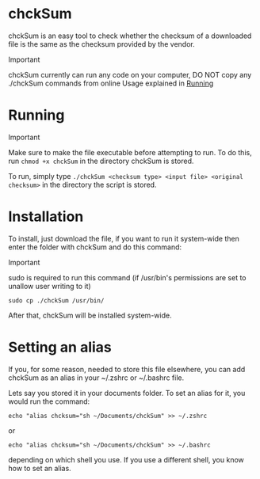 # chckSum
chckSum is an easy tool to check whether the checksum of a downloaded file is the same as the checksum provided by the vendor.

> [!IMPORTANT]
>chckSum currently can run any code on your computer, DO NOT copy any ./chckSum commands from online
>Usage explained in [Running](#Running)

# Running
> [!IMPORTANT]
> Make sure to make the file executable before attempting to run. To do this, run ```chmod +x chckSum``` in the directory chckSum is stored.

To run, simply type `./chckSum <checksum type> <input file> <original checksum>` in the directory the script is stored.

# Installation
To install, just download the file, if you want to run it system-wide then enter the folder with chckSum and do this command:  

> [!IMPORTANT]
> sudo is required to run this command (if /usr/bin's permissions are set to unallow user writing to it)

```
sudo cp ./chckSum /usr/bin/
```
After that, chckSum will be installed system-wide.

# Setting an alias
If you, for some reason, needed to store this file elsewhere, you can add chckSum as an alias in your ~/.zshrc or ~/.bashrc file.

Lets say you stored it in your documents folder. To set an alias for it, you would run the command:
```
echo "alias chcksum="sh ~/Documents/chckSum" >> ~/.zshrc
```
or
```
echo "alias chcksum="sh ~/Documents/chckSum" >> ~/.bashrc
```
depending on which shell you use.
If you use a different shell, you know how to set an alias.
